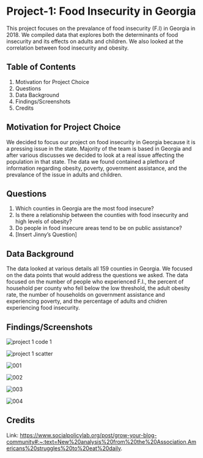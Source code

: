 # Project-1: Food Insecurity in Georgia 
This project focuses on the prevalance of food insecurity (F.I) in Georgia in 2018. We compiled data that explores both the determinants of food insecurity and its effects on adults and children. We also looked at the correlation between food insecurity and obesity. 

## Table of Contents 
1. Motivation for Project Choice 
2. Questions 
3. Data Background
4. Findings/Screenshots
5. Credits

## Motivation for Project Choice
We decided to focus our project on food insecurity in Georgia because it is a pressing issue in the state. Majority of the team is based in Georgia and after various discusses we decided to look at a real issue affecting the population in that state. The data we found contained a plethora of information regarding obesity, poverty, government assistance, and the prevalance of the issue in adults and children. 

## Questions 
1. Which counties in Georgia are the most food insecure?
2. Is there a relationship between the counties with food insecurity and high levels of obesity?
3. Do people in food insecure areas tend to be on public assistance?
4. [Insert Jinny’s Question]

## Data Background 
The data looked at various details all 159 counties in Georgia. We focused on the data points that would address the questions we asked. The data focused on the number of people who experienced F.I., the percent of household per county who fell below the low threshold, the adult obesity rate, the number of households on government assistance and experiencing poverty, and the percentage of adults and chidren experiencing food insecurity. 

## Findings/Screenshots
![project 1 code 1](https://user-images.githubusercontent.com/118565186/215660901-80adef8b-a85a-439b-9d53-6c12df194d8b.PNG)

![project 1 scatter](https://user-images.githubusercontent.com/118565186/215661121-874bca10-d768-4988-9b1b-3828b1e04d99.PNG)


![001](https://user-images.githubusercontent.com/118565186/215661278-bbcabf2f-32a3-4841-9a31-3123e6f67643.png)


![002](https://user-images.githubusercontent.com/118565186/215661303-e9e16f10-4d19-49e9-ac9d-e72ac56e9298.png)


![003](https://user-images.githubusercontent.com/118565186/215661312-a06b1809-8aaa-46ff-aabe-55007eecf275.png)


![004](https://user-images.githubusercontent.com/118565186/215661323-7d33a11d-7f0d-40f8-854e-3776a338bbe5.png)

## Credits 
Link: https://www.socialpolicylab.org/post/grow-your-blog-community#:~:text=New%20analysis%20from%20the%20Association,Americans%20struggles%20to%20eat%20daily.
